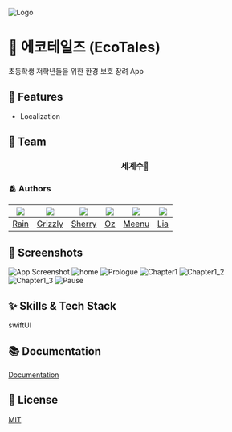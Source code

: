 ![Logo](https://dummyimage.com/1000x300/000/fff.png)

# 📱 에코테일즈 (EcoTales)

초등학생 저학년들을 위한 환경 보호 장려 App

## 📌 Features

- Localization

## 👥 Team

<div align="center">

### 세계수🌲

</div>

### 🫂 Authors

|<img src="https://github.com/eunbkang.png">|<img src="https://github.com/Lim-YongKwan.png">|<img src="https://github.com/yeahaluu.png">|<img src="https://github.com/glitterer.png">|<img src="https://github.com/taek0622.png">|<img src="https://github.com/Lia316.png">|
|:-:|:-:|:-:|:-:|:-:|:-:|
|[Rain](https://github.com/eunbkang)|[Grizzly](https://github.com/Lim-YongKwan)|[Sherry](https://github.com/yeahaluu)|[Oz](https://github.com/glitterer)|[Meenu](https://github.com/taek0622)|[Lia](https://github.com/Lia316)|


## 🌃 Screenshots

![App Screenshot](https://dummyimage.com/250x500/000/fff.png)
![home](![IMG_0439](https://user-images.githubusercontent.com/96565110/192721947-46edb811-08c3-48ca-8353-8d48cde68bcd.PNG))
![Prologue](![IMG_0440](https://user-images.githubusercontent.com/96565110/192722065-ab838bc3-d055-4d6f-b3bc-3d5354cf6810.PNG))
![Chapter1](![IMG_0441](https://user-images.githubusercontent.com/96565110/192722112-879bd414-44ac-4aca-a0db-facb2c9e2b41.PNG))
![Chapter1_2](![IMG_0442](https://user-images.githubusercontent.com/96565110/192722179-441eb2fe-82a0-462b-a89f-9afff54e436a.PNG))
![Chapter1_3](![IMG_0445](https://user-images.githubusercontent.com/96565110/192722252-3e2a8a62-2ff1-44f8-9d51-996af1005145.PNG))
![Pause](![IMG_0446](https://user-images.githubusercontent.com/96565110/192722293-c8a39e32-917b-4c14-b088-1bd7307a410c.PNG))




## ✨ Skills & Tech Stack
swiftUI

## 📚 Documentation

[Documentation](https://linktodocumentation)


## :lock_with_ink_pen: License

[MIT](https://choosealicense.com/licenses/mit/)
